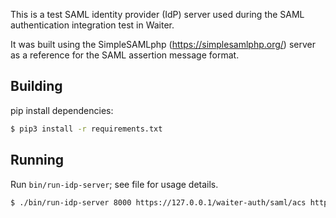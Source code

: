 This is a test SAML identity provider (IdP) server used during the SAML authentication integration test in Waiter.

It was built using the SimpleSAMLphp (https://simplesamlphp.org/) server as a reference for the SAML assertion message format.

## Building

pip install dependencies:

```bash
$ pip3 install -r requirements.txt
```

## Running

Run ```bin/run-idp-server```; see file for usage details.

```bash
$ ./bin/run-idp-server 8000 https://127.0.0.1/waiter-auth/saml/acs http://127.0.0.1:9091/waiter-auth/saml/acs myusername
```
